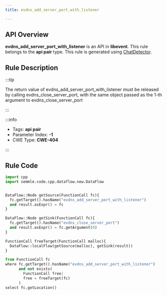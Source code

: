 ```yaml
---
title: evdns_add_server_port_with_listener

---
```



## API Overview
**evdns_add_server_port_with_listener** is an API in **libevent**. This rule belongs to the **api pair** type. This rule is generated using [ChatDetector](../../tools/ChatDetector).
## Rule Description

:::tip

The return value of evdns_add_server_port_with_listener must be released by calling evdns_close_server_port, with the same object passed as the 1-th argument to evdns_close_server_port

:::

:::info

- Tags: **api pair**
- Parameter Index: **-1**
- CWE Type: **CWE-404**

:::

## Rule Code
```python
import cpp
import semmle.code.cpp.dataflow.new.DataFlow


DataFlow::Node getSource(FunctionCall fc){
  fc.getTarget().hasName("evdns_add_server_port_with_listener")
  and result.asExpr() = fc
}

DataFlow::Node getSink(FunctionCall fc){
  fc.getTarget().hasName("evdns_close_server_port")
  and result.asExpr() = fc.getArgument(0)
}

FunctionCall freeTarget(FunctionCall malloc){
  DataFlow::localFlow(getSource(malloc), getSink(result))
}

from FunctionCall fc
where fc.getTarget().hasName("evdns_add_server_port_with_listener")
      and not exists(
        FunctionCall free| 
        free = freeTarget(fc)
      )
select fc.getLocation()

```